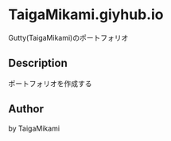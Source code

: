 # TaigaMikami.giyhub.io

Gutty(TaigaMikami)のポートフォリオ

## Description

ポートフォリオを作成する

## Author

by TaigaMikami

